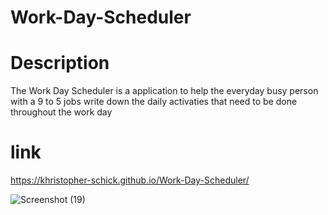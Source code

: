 # Work-Day-Scheduler

# Description
The Work Day Scheduler is a application to help the everyday busy person with a 9 to 5 jobs write down the daily activaties that need to be done throughout the work day

# link
 https://khristopher-schick.github.io/Work-Day-Scheduler/  
 
 
![Screenshot (19)](https://user-images.githubusercontent.com/104205888/179560254-98c0e4ce-08aa-4451-b645-9632c62bce31.png)
